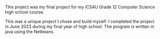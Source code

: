 This project was my final project for my ICS4U Grade 12 Computer Science high school course.

This was a unique project I chose and build myself. I completed the project in June 2023 during my final year of high school.
The program is written in java using the Netbeans.
